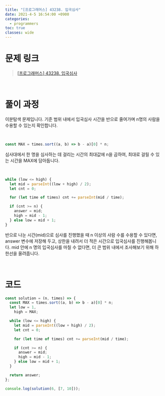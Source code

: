 ```yaml
---
title: "[프로그래머스] 43238. 입국심사"
date: 2021-4-5 16:54:00 +0900
categories:
  - programmers
toc: true
classes: wide
---
```


# 문제 링크

> [[프로그래머스] 43238. 입국심사](https://programmers.co.kr/learn/courses/30/lessons/43238)

<br>

# 풀이 과정

이분탐색 문제입니다. 기준 범위 내에서 입국심사 시간을 반으로 줄여가며 n명의 사람을 수용할 수 있는지 확인합니다.

<br>

```jsx
const MAX = times.sort((a, b) => b - a)[0] * n;
```

심사대에서 한 명을 심사하는 데 걸리는 시간의 최대값에 n을 곱하여, 최대로 걸릴 수 있는 시간을 MAX에 담아둡니다.

<br>

```jsx
while (low <= high) {
  let mid = parseInt((low + high) / 2);
  let cnt = 0;

  for (let time of times) cnt += parseInt(mid / time);

  if (cnt >= n) {
    answer = mid;
    high = mid - 1;
  } else low = mid + 1;
}
```

반으로 나눈 시간(mid)으로 심사를 진행했을 때 n 이상의 사람 수를 수용할 수 있다면, answer 변수에 저장해 두고, 상한을 내려서 더 적은 시간으로 입국심사를 진행해봅니다. mid 안에 n 명의 입국심사를 마칠 수 없다면, 더 큰 범위 내에서 조사해보기 위해 하한선을 올려줍니다.

<br>

# 코드

```jsx
const solution = (n, times) => {
  const MAX = times.sort((a, b) => b - a)[0] * n;
  let low = 1,
    high = MAX;

  while (low <= high) {
    let mid = parseInt((low + high) / 2);
    let cnt = 0;

    for (let time of times) cnt += parseInt(mid / time);

    if (cnt >= n) {
      answer = mid;
      high = mid - 1;
    } else low = mid + 1;
  }

  return answer;
};

console.log(solution(6, [7, 10]));
```
